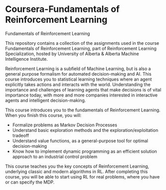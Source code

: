 # Coursera-Fundamentals of Reinforcement Learning
Fundamentals of Reinforcement Learning

This repository contains a collection of the assignments used in the course Fundamentals of Reinforcement Learning, part of Reinforcement Learning Specialization, hosted by University of Alberta & Alberta Machine Intelligence Institute.

Reinforcement Learning is a subfield of Machine Learning, but is also a general purpose formalism for automated decision-making and AI. This course introduces you to statistical learning techniques where an agent explicitly takes actions and interacts with the world. Understanding the importance and challenges of learning agents that make decisions is of vital importance today, with more and more companies interested in interactive agents and intelligent decision-making. 

This course introduces you to the fundamentals of Reinforcement Learning. When you finish this course, you will:
- Formalize problems as Markov Decision Processes 
- Understand basic exploration methods and the exploration/exploitation tradeoff
- Understand value functions, as a general-purpose tool for optimal decision-making
- Know how to implement dynamic programming as an efficient solution approach to an industrial control problem

This course teaches you the key concepts of Reinforcement Learning, underlying classic and modern algorithms in RL. After completing this course, you will be able to start using RL for real problems, where you have or can specify the MDP.  

